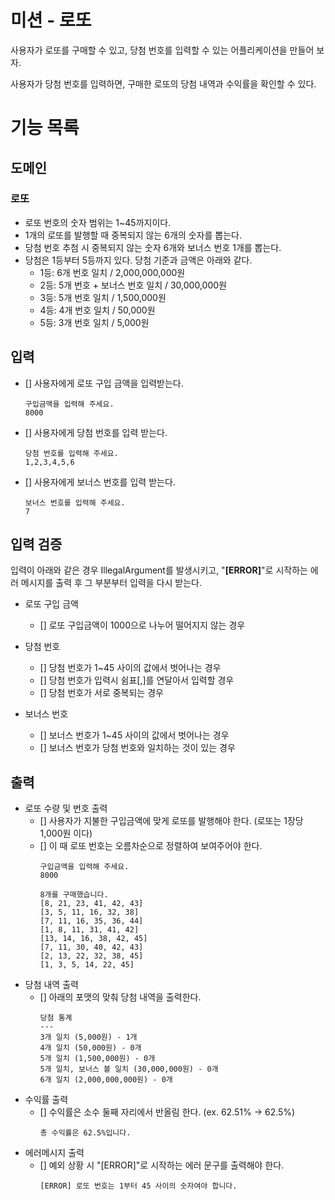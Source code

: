 # 미션 - 로또


사용자가 로또를 구매할 수 있고, 당첨 번호를 입력할 수 있는 어플리케이션을 만들어 보자. 

사용자가 당첨 번호를 입력하면, 구매한 로또의 당첨 내역과 수익률을 확인할 수 있다.

#  기능 목록

## 도메인

### 로또

- 로또 번호의 숫자 범위는 1~45까지이다.
- 1개의 로또를 발행할 때 중복되지 않는 6개의 숫자를 뽑는다.
- 당첨 번호 추첨 시 중복되지 않는 숫자 6개와 보너스 번호 1개를 뽑는다.
- 당첨은 1등부터 5등까지 있다. 당첨 기준과 금액은 아래와 같다.
    - 1등: 6개 번호 일치 / 2,000,000,000원
    - 2등: 5개 번호 + 보너스 번호 일치 / 30,000,000원
    - 3등: 5개 번호 일치 / 1,500,000원
    - 4등: 4개 번호 일치 / 50,000원
    - 5등: 3개 번호 일치 / 5,000원


## 입력

- [] 사용자에게 로또 구입 금액을 입력받는다.
  ```
  구입금액을 입력해 주세요.
  8000
  ```
- [] 사용자에게 당첨 번호를 입력 받는다.
  ```
  당첨 번호를 입력해 주세요.
  1,2,3,4,5,6
  ```
- [] 사용자에게 보너스 번호를 입력 받는다.
  ```
  보너스 번호를 입력해 주세요.
  7
  ```

## 입력 검증

입력이 아래와 같은 경우 IllegalArgument를 발생시키고, "**[ERROR]**"로 시작하는 에러 메시지를 출력 후 그 부분부터 입력을 다시 받는다.

- 로또 구입 금액
  - [] 로또 구입금액이 1000으로 나누어 떨어지지 않는 경우

- 당첨 번호
  - [] 당첨 번호가 1~45 사이의 값에서 벗어나는 경우
  - [] 당첨 번호가 입력시 쉼표[,]를 연달아서 입력할 경우
  - [] 당첨 번호가 서로 중복되는 경우

- 보너스 번호
  - [] 보너스 번호가 1~45 사이의 값에서 벗어나는 경우
  - [] 보너스 번호가 당첨 번호와 일치하는 것이 있는 경우

## 출력

- 로또 수량 및 번호 출력
  - [] 사용자가 지불한 구입금액에 맞게 로또를 발행해야 한다. (로또는 1장당 1,000원 이다)
  - [] 이 때 로또 번호는 오름차순으로 정렬하여 보여주어야 한다.
    ```
    구입금액을 입력해 주세요.
    8000
  
    8개를 구매했습니다.
    [8, 21, 23, 41, 42, 43]
    [3, 5, 11, 16, 32, 38]
    [7, 11, 16, 35, 36, 44]
    [1, 8, 11, 31, 41, 42]
    [13, 14, 16, 38, 42, 45]
    [7, 11, 30, 40, 42, 43]
    [2, 13, 22, 32, 38, 45]
    [1, 3, 5, 14, 22, 45]
    ```
- 당첨 내역 출력
  - [] 아래의 포맷의 맞춰 당첨 내역을 출력한다.
    ```
    당첨 통계
    ---
    3개 일치 (5,000원) - 1개
    4개 일치 (50,000원) - 0개
    5개 일치 (1,500,000원) - 0개
    5개 일치, 보너스 볼 일치 (30,000,000원) - 0개
    6개 일치 (2,000,000,000원) - 0개
    ```
- 수익률 출력
  - [] 수익률은 소수 둘째 자리에서 반올림 한다. (ex. 62.51% -> 62.5%)
    ```
    총 수익률은 62.5%입니다.
    ```
- 에러메시지 출력
  - [] 예외 상황 시 "[ERROR]"로 시작하는 에러 문구를 출력해야 한다.
    ```
    [ERROR] 로또 번호는 1부터 45 사이의 숫자여야 합니다. 
    ```



